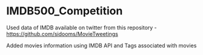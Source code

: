 # IMDB500_Competition

Used data of IMDB available on twitter from this repository -https://github.com/sidooms/MovieTweetings

Added movies information using IMDB API and Tags associated with movies
